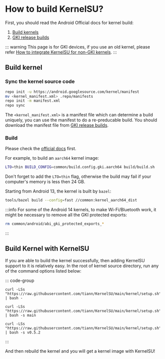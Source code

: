 # How to build KernelSU?

First, you should read the Android Official docs for kernel build:

1. [Build kernels](https://source.android.com/docs/setup/build/building-kernels)
2. [GKI release builds](https://source.android.com/docs/core/architecture/kernel/gki-release-builds)

::: warning
This page is for GKI devices, if you use an old kernel, please refer [How to integrate KernelSU for non-GKI kernels](how-to-integrate-for-non-gki).
:::

## Build kernel

### Sync the kernel source code

```sh
repo init -u https://android.googlesource.com/kernel/manifest
mv <kernel_manifest.xml> .repo/manifests
repo init -m manifest.xml
repo sync
```

The `<kernel_manifest.xml>` is a manifest file which can determine a build uniquely, you can use the manifest to do a re-preducable build. You should download the manifest file from [GKI release builds](https://source.android.com/docs/core/architecture/kernel/gki-release-builds).

### Build

Please check the [official docs](https://source.android.com/docs/setup/build/building-kernels) first.

For example, to build an `aarch64` kernel image:

```sh
LTO=thin BUILD_CONFIG=common/build.config.gki.aarch64 build/build.sh
```

Don't forget to add the `LTO=thin` flag, otherwise the build may fail if your computer's memory is less then 24 GB.

Starting from Android 13, the kernel is built by `bazel`:

```sh
tools/bazel build --config=fast //common:kernel_aarch64_dist
```

:::info
For some of the Android 14 kernels, to make Wi-Fi/Bluetooth work, it might be necessary to remove all the GKI protected exports:

```sh
rm common/android/abi_gki_protected_exports_*
```
:::

## Build Kernel with KernelSU

If you are able to build the kernel successfully, then adding KernelSU support to it is relatively easy. In the root of kernel source directory, run any of the command options listed below:

::: code-group

```sh[Latest tag(stable)]
curl -LSs "https://raw.githubusercontent.com/tiann/KernelSU/main/kernel/setup.sh" | bash -
```

```sh[ main branch(dev)]
curl -LSs "https://raw.githubusercontent.com/tiann/KernelSU/main/kernel/setup.sh" | bash -s main
```

```sh[Select tag(Such as v0.5.2)]
curl -LSs "https://raw.githubusercontent.com/tiann/KernelSU/main/kernel/setup.sh" | bash -s v0.5.2
```

:::

And then rebuild the kernel and you will get a kernel image with KernelSU!
